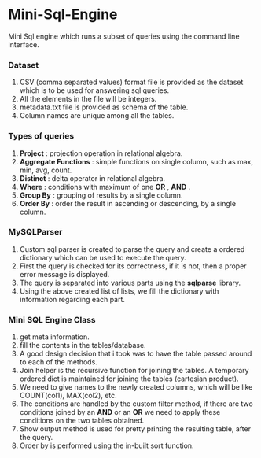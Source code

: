 # Mini-Sql-Engine
Mini Sql engine which runs a subset of queries using the command line interface.

### Dataset 
1. CSV (comma separated values) format file is provided as the dataset which is to
be used for answering sql queries.
2. All the elements in the file will be integers.
3. metadata.txt file is provided as schema of the table.
4. Column names are unique among all the tables.

### Types of queries
1. **Project** : projection operation in relational algebra.
2. **Aggregate Functions** : simple functions on single column, such as max,
   min, avg, count.
3. **Distinct** : delta operator in relational algebra.
4. **Where** : conditions with maximum of one **OR** , **AND** .
5. **Group By** : grouping of results by a single column.
6. **Order By** : order the result in ascending or descending, by a single
   column.

### MySQLParser
1. Custom sql parser is created to parse the query and create a ordered
   dictionary which can be used to execute the query.
2. First the query is checked for its correctness, if it is not, then a proper
   error message is displayed.
3. The query is separated into various parts using the **sqlparse** library.
4. Using the above created list of lists, we fill the dictionary with
   information regarding each part.


### Mini SQL Engine Class
1. get meta information.
2. fill the contents in the tables/database.
3. A good design decision that i took was to have the table passed around to each
of the methods.
4. Join helper is the recursive function for joining the tables. A temporary
ordered dict is maintained for joining the tables (cartesian product).
5. We need to give names to the newly created columns, which will be like
COUNT(col1), MAX(col2), etc.
6. The conditions are handled by the custom filter method, if there are two
conditions joined by an **AND** or an **OR** we need to apply these conditions
on the two tables obtained.
7. Show output method is used for pretty printing the resulting table, after the
query.
8. Order by is performed using the in-built sort function.


